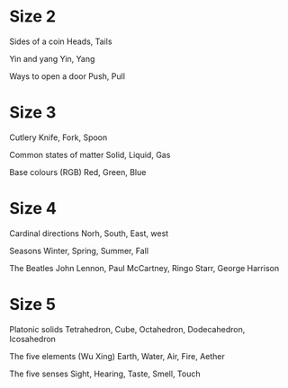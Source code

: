 # Size 2

Sides of a coin
Heads, Tails

Yin and yang
Yin, Yang

Ways to open a door
Push, Pull


# Size 3

Cutlery
Knife, Fork, Spoon

Common states of matter
Solid, Liquid, Gas

Base colours (RGB)
Red, Green, Blue


# Size 4

Cardinal directions
Norh, South, East, west

Seasons
Winter, Spring, Summer, Fall

The Beatles
John Lennon, Paul McCartney, Ringo Starr, George Harrison


# Size 5

Platonic solids
Tetrahedron, Cube, Octahedron, Dodecahedron, Icosahedron

The five elements (Wu Xing)
Earth, Water, Air, Fire, Aether

The five senses
Sight, Hearing, Taste, Smell, Touch

